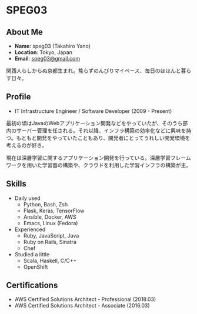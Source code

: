 # SPEG03

## About Me

* **Name**: speg03 (Takahiro Yano)
* **Location**: Tokyo, Japan
* **Email**: [speg03@gmail.com](mailto:speg03@gmail.com)

関西人らしからぬ京都生まれ。焦らずのんびりマイペース、毎日のほほんと暮らす日々。

## Profile

* IT Infrastructure Engineer / Software Developer (2009 - Present)

最初の頃はJavaのWebアプリケーション開発などをやっていたが、そのうち部内のサーバー管理を任される。それ以降、インフラ構築の効率化などに興味を持つ。もともと開発をやっていたこともあり、開発者にとってうれしい開発環境を考えるのが好き。

現在は深層学習に関するアプリケーション開発を行っている。深層学習フレームワークを用いた学習器の構築や、クラウドを利用した学習インフラの構築が主。

## Skills

* Daily used
    * Python, Bash, Zsh
    * Flask, Keras, TensorFlow
    * Ansible, Docker, AWS
    * Emacs, Linux (Fedora)
* Experienced
    * Ruby, JavaScript, Java
    * Ruby on Rails, Sinatra
    * Chef
* Studied a little
    * Scala, Haskell, C/C++
    * OpenShift

## Certifications

* AWS Certified Solutions Architect - Professional (2018.03)
* AWS Certified Solutions Architect - Associate (2016.03)
